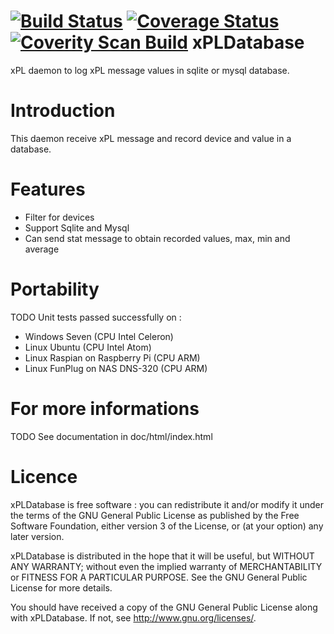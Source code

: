 [![Build Status](https://travis-ci.org/FragJage/xPLDatabase.svg?branch=master)](https://travis-ci.org/FragJage/xPLDatabase)
[![Coverage Status](https://coveralls.io/repos/github/FragJage/xPLDatabase/badge.svg?branch=master&bust=1)](https://coveralls.io/github/FragJage/xPLDatabase?branch=master)
[![Coverity Scan Build](https://scan.coverity.com/projects/10420/badge.svg)](https://scan.coverity.com/projects/10420)
xPLDatabase
===========
xPL daemon to log xPL message values in sqlite or mysql database. 

Introduction
============
This daemon receive xPL message and record device and value in a database. 


Features
========
 - Filter for devices 
 - Support Sqlite and Mysql 
 - Can send stat message to obtain recorded values, max, min and average  
 
Portability
===========
TODO
Unit tests passed successfully on :
 - Windows Seven (CPU Intel Celeron)
 - Linux Ubuntu (CPU Intel Atom)
 - Linux Raspian on Raspberry Pi (CPU ARM)
 - Linux FunPlug on NAS DNS-320 (CPU ARM)

For more informations
=====================
TODO
See documentation in doc/html/index.html

Licence
=======
xPLDatabase is free software : you can redistribute it and/or modify it under the terms of the GNU General Public License as published by the Free Software Foundation, either version 3 of the License, or (at your option) any later version.

xPLDatabase is distributed in the hope that it will be useful, but WITHOUT ANY WARRANTY; without even the implied warranty of MERCHANTABILITY or FITNESS FOR A PARTICULAR PURPOSE. See the GNU General Public License for more details.

You should have received a copy of the GNU General Public License along with xPLDatabase. If not, see http://www.gnu.org/licenses/.
